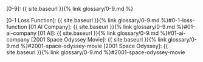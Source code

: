 [0-9]: {{ site.baseurl }}{% link glossary/0-9.md %}

[0-1 Loss Function]: {{ site.baseurl }}{% link glossary/0-9.md %}#0-1-loss-function
[01 AI Company]: {{ site.baseurl }}{% link glossary/0-9.md %}#01-ai-company
[01 AI]: {{ site.baseurl }}{% link glossary/0-9.md %}#01-ai-company
[2001 Space Odyssey Movie]: {{ site.baseurl }}{% link glossary/0-9.md %}#2001-space-odyssey-movie
[2001 Space Odyssey]: {{ site.baseurl }}{% link glossary/0-9.md %}#2001-space-odyssey-movie
